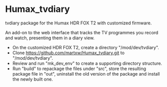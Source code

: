Humax_tvdiary
=============

tvdiary package for the Humax HDR FOX T2 with customized firmware.

An add-on to the web interface that tracks the TV programmes you record and watch, presenting them in a diary view.

* On the customized HDR FOX T2, create a directory "/mod/dev/tvdiary".
* Clone https://github.com/martxw/Humax_tvdiary.git to "/mod/dev/tvdiary".
* Review and run "mk_dev_env" to create a supporting directory structure.
* Run "build" to repackage the files under "src", store the resulting package file in "out", uninstall the old version of the package and install the newly built one.

